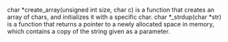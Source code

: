 char *create_array(unsigned int size, char c) is a function that creates an array of chars, and initializes it with a specific char.
char *_strdup(char *str) is a function that returns a pointer to a newly allocated space in memory, which contains a copy of the string given as a parameter.
